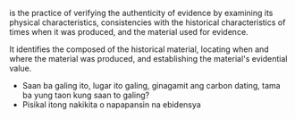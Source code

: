 is the practice of verifying the authenticity of evidence by examining its physical characteristics, consistencies with the historical characteristics of times when it was produced, and the material used for evidence.

It identifies the composed of the historical material, locating when and where the material was produced, and establishing the material's evidential value.

- Saan ba galing ito, lugar ito galing, ginagamit ang carbon dating, tama ba yung taon kung saan to galing?
- Pisikal itong nakikita o napapansin na ebidensya